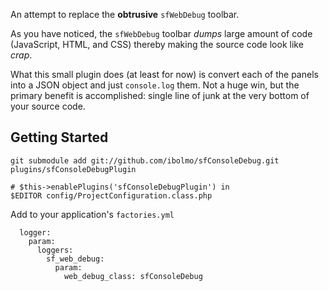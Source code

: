 An attempt to replace the **obtrusive** `sfWebDebug` toolbar.

As you have noticed, the `sfWebDebug` toolbar *dumps* large amount of code (JavaScript, HTML, and CSS) thereby making the source code look like *crap*.

What this small plugin does (at least for now) is convert each of the panels into a JSON object and just `console.log` them. Not a huge win, but the primary benefit is accomplished: single line of junk at the very bottom of your source code.


Getting Started
---------------

	git submodule add git://github.com/ibolmo/sfConsoleDebug.git plugins/sfConsoleDebugPlugin
	
	# $this->enablePlugins('sfConsoleDebugPlugin') in
	$EDITOR config/ProjectConfiguration.class.php

Add to your application's `factories.yml`

	  logger:
	    param:
	      loggers:
	        sf_web_debug:
	          param:
	            web_debug_class: sfConsoleDebug
